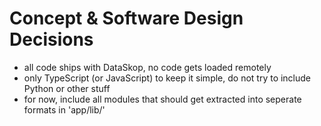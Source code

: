 # Concept & Software Design Decisions

- all code ships with DataSkop, no code gets loaded remotely
- only TypeScript (or JavaScript) to keep it simple, do not try to include Python or other stuff
- for now, include all modules that should get extracted into seperate formats in 'app/lib/'
